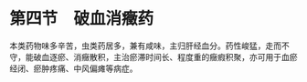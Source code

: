 # 第四节　破血消癥药

本类药物味多辛苦，虫类药居多，兼有咸味，主归肝经血分。药性峻猛，走而不守，能破血逐瘀、消癥散积，主治瘀滞时间长、程度重的癥瘕积聚，亦可用于血瘀经闭、瘀肿疼痛、中风偏瘫等病症。